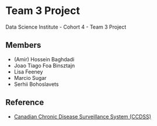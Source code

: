 # Team 3 Project
Data Science Institute - Cohort 4 - Team 3 Project 

## Members
- (Amir) Hossein Baghdadi 
- Joao Tiago Foa Binsztajn
- Lisa Feeney
- Marcio Sugar
- Serhii Bohoslavets

## Reference
- [Canadian Chronic Disease Surveillance System (CCDSS)](https://health-infobase.canada.ca/ccdss/data-tool/)






